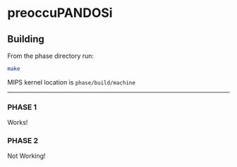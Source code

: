 # preoccuPANDOSi

## Building
From the phase directory run:

```sh
make
```

MIPS kernel location is `phase/build/machine`

---

### PHASE 1

Works!

### PHASE 2

Not Working!
